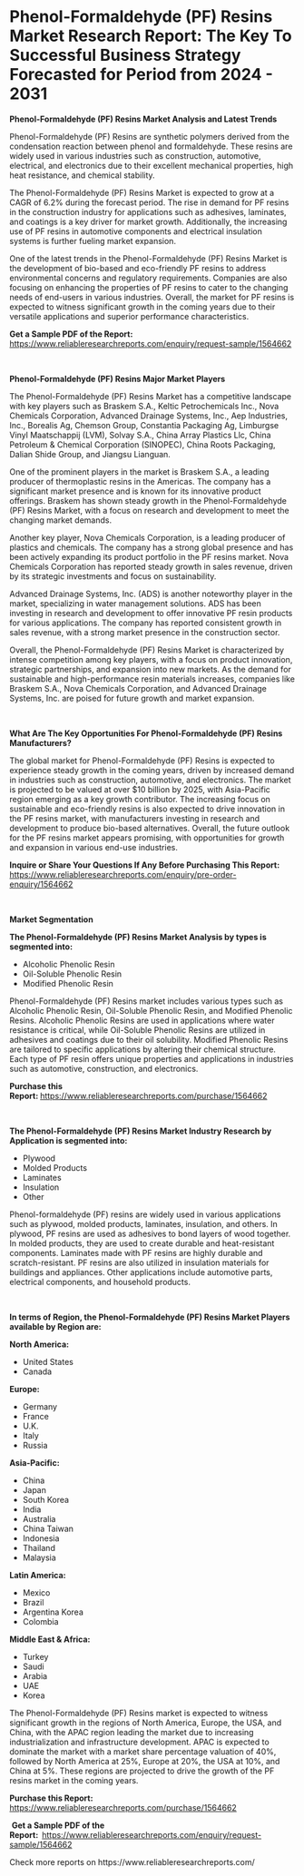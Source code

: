<p><h1>Phenol-Formaldehyde (PF) Resins Market Research Report: The Key To Successful Business Strategy Forecasted for Period from 2024 - 2031</h1></p><p><strong>Phenol-Formaldehyde (PF) Resins Market Analysis and Latest Trends</strong></p>
<p><p>Phenol-Formaldehyde (PF) Resins are synthetic polymers derived from the condensation reaction between phenol and formaldehyde. These resins are widely used in various industries such as construction, automotive, electrical, and electronics due to their excellent mechanical properties, high heat resistance, and chemical stability.</p><p>The Phenol-Formaldehyde (PF) Resins Market is expected to grow at a CAGR of 6.2% during the forecast period. The rise in demand for PF resins in the construction industry for applications such as adhesives, laminates, and coatings is a key driver for market growth. Additionally, the increasing use of PF resins in automotive components and electrical insulation systems is further fueling market expansion.</p><p>One of the latest trends in the Phenol-Formaldehyde (PF) Resins Market is the development of bio-based and eco-friendly PF resins to address environmental concerns and regulatory requirements. Companies are also focusing on enhancing the properties of PF resins to cater to the changing needs of end-users in various industries. Overall, the market for PF resins is expected to witness significant growth in the coming years due to their versatile applications and superior performance characteristics.</p></p>
<p><strong>Get a Sample PDF of the Report:&nbsp;</strong> <a href="https://www.reliableresearchreports.com/enquiry/request-sample/1564662">https://www.reliableresearchreports.com/enquiry/request-sample/1564662</a></p>
<p>&nbsp;</p>
<p><strong>Phenol-Formaldehyde (PF) Resins Major Market Players</strong></p>
<p><p>The Phenol-Formaldehyde (PF) Resins Market has a competitive landscape with key players such as Braskem S.A., Keltic Petrochemicals Inc., Nova Chemicals Corporation, Advanced Drainage Systems, Inc., Aep Industries, Inc., Borealis Ag, Chemson Group, Constantia Packaging Ag, Limburgse Vinyl Maatschappij (LVM), Solvay S.A., China Array Plastics Llc, China Petroleum & Chemical Corporation (SINOPEC), China Roots Packaging, Dalian Shide Group, and Jiangsu Lianguan.</p><p>One of the prominent players in the market is Braskem S.A., a leading producer of thermoplastic resins in the Americas. The company has a significant market presence and is known for its innovative product offerings. Braskem has shown steady growth in the Phenol-Formaldehyde (PF) Resins Market, with a focus on research and development to meet the changing market demands.</p><p>Another key player, Nova Chemicals Corporation, is a leading producer of plastics and chemicals. The company has a strong global presence and has been actively expanding its product portfolio in the PF resins market. Nova Chemicals Corporation has reported steady growth in sales revenue, driven by its strategic investments and focus on sustainability.</p><p>Advanced Drainage Systems, Inc. (ADS) is another noteworthy player in the market, specializing in water management solutions. ADS has been investing in research and development to offer innovative PF resin products for various applications. The company has reported consistent growth in sales revenue, with a strong market presence in the construction sector.</p><p>Overall, the Phenol-Formaldehyde (PF) Resins Market is characterized by intense competition among key players, with a focus on product innovation, strategic partnerships, and expansion into new markets. As the demand for sustainable and high-performance resin materials increases, companies like Braskem S.A., Nova Chemicals Corporation, and Advanced Drainage Systems, Inc. are poised for future growth and market expansion.</p></p>
<p>&nbsp;</p>
<p><strong>What Are The Key Opportunities For Phenol-Formaldehyde (PF) Resins Manufacturers?</strong></p>
<p><p>The global market for Phenol-Formaldehyde (PF) Resins is expected to experience steady growth in the coming years, driven by increased demand in industries such as construction, automotive, and electronics. The market is projected to be valued at over $10 billion by 2025, with Asia-Pacific region emerging as a key growth contributor. The increasing focus on sustainable and eco-friendly resins is also expected to drive innovation in the PF resins market, with manufacturers investing in research and development to produce bio-based alternatives. Overall, the future outlook for the PF resins market appears promising, with opportunities for growth and expansion in various end-use industries.</p></p>
<p><strong>Inquire or Share Your Questions If Any Before Purchasing This Report:</strong> <a href="https://www.reliableresearchreports.com/enquiry/pre-order-enquiry/1564662">https://www.reliableresearchreports.com/enquiry/pre-order-enquiry/1564662</a></p>
<p>&nbsp;</p>
<p><strong>Market Segmentation</strong></p>
<p><strong>The Phenol-Formaldehyde (PF) Resins Market Analysis by types is segmented into:</strong></p>
<p><ul><li>Alcoholic Phenolic Resin</li><li>Oil-Soluble Phenolic Resin</li><li>Modified Phenolic Resin</li></ul></p>
<p><p>Phenol-Formaldehyde (PF) Resins market includes various types such as Alcoholic Phenolic Resin, Oil-Soluble Phenolic Resin, and Modified Phenolic Resins. Alcoholic Phenolic Resins are used in applications where water resistance is critical, while Oil-Soluble Phenolic Resins are utilized in adhesives and coatings due to their oil solubility. Modified Phenolic Resins are tailored to specific applications by altering their chemical structure. Each type of PF resin offers unique properties and applications in industries such as automotive, construction, and electronics.</p></p>
<p><strong>Purchase this Report:&nbsp;</strong><a href="https://www.reliableresearchreports.com/purchase/1564662">https://www.reliableresearchreports.com/purchase/1564662</a></p>
<p>&nbsp;</p>
<p><strong>The Phenol-Formaldehyde (PF) Resins Market Industry Research by Application is segmented into:</strong></p>
<p><ul><li>Plywood</li><li>Molded Products</li><li>Laminates</li><li>Insulation</li><li>Other</li></ul></p>
<p><p>Phenol-formaldehyde (PF) resins are widely used in various applications such as plywood, molded products, laminates, insulation, and others. In plywood, PF resins are used as adhesives to bond layers of wood together. In molded products, they are used to create durable and heat-resistant components. Laminates made with PF resins are highly durable and scratch-resistant. PF resins are also utilized in insulation materials for buildings and appliances. Other applications include automotive parts, electrical components, and household products.</p></p>
<p>&nbsp;</p>
<p><strong>In terms of Region, the Phenol-Formaldehyde (PF) Resins Market Players available by Region are:</strong></p>
<p>
    <p> <strong> North America: </strong>
        <ul>
            <li>United States</li>
            <li>Canada</li>
        </ul>
        </p> 
    <p> <strong> Europe: </strong>
        <ul>
            <li>Germany</li>
            <li>France</li>
            <li>U.K.</li>
            <li>Italy</li>
            <li>Russia</li>
        </ul>
        </p> 
    <p> <strong> Asia-Pacific: </strong>
        <ul>
            <li>China</li>
            <li>Japan</li>
            <li>South Korea</li>
            <li>India</li>
            <li>Australia</li>
            <li>China Taiwan</li>
            <li>Indonesia</li>
            <li>Thailand</li>
            <li>Malaysia</li>
        </ul>
        </p> 
    <p> <strong> Latin America: </strong>
        <ul>
            <li>Mexico</li>
            <li>Brazil</li>
            <li>Argentina Korea</li>
            <li>Colombia</li>
        </ul>
        </p> 
    <p> <strong> Middle East & Africa: </strong>
        <ul>
            <li>Turkey</li>
            <li>Saudi</li>
            <li>Arabia</li>
            <li>UAE</li>
            <li>Korea</li>
        </ul>
    </p>
    </p>
<p><p>The Phenol-Formaldehyde (PF) Resins market is expected to witness significant growth in the regions of North America, Europe, the USA, and China, with the APAC region leading the market due to increasing industrialization and infrastructure development. APAC is expected to dominate the market with a market share percentage valuation of 40%, followed by North America at 25%, Europe at 20%, the USA at 10%, and China at 5%. These regions are projected to drive the growth of the PF resins market in the coming years.</p></p>
<p><strong>Purchase this Report: </strong><a href="https://www.reliableresearchreports.com/purchase/1564662">https://www.reliableresearchreports.com/purchase/1564662</a></p>
<p>&nbsp;<strong>Get a Sample PDF of the Report:&nbsp;&nbsp;</strong><a href="https://www.reliableresearchreports.com/enquiry/request-sample/1564662">https://www.reliableresearchreports.com/enquiry/request-sample/1564662</a></p>
<p><strong></strong></p>
<p>Check more reports on https://www.reliableresearchreports.com/</p>